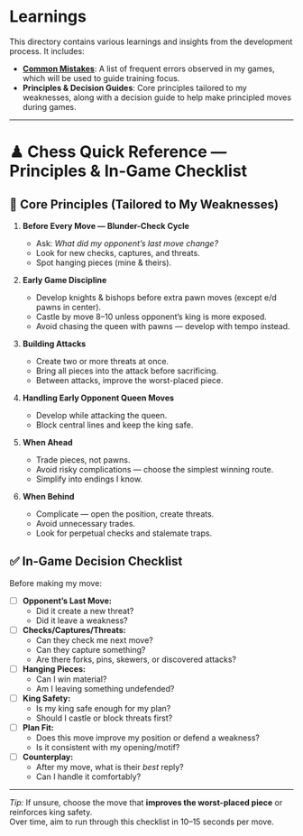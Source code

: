 # Learnings

This directory contains various learnings and insights from the development process. It includes:
- **[Common Mistakes](./common_mistakes.md)**: A list of frequent errors observed in my games, which will be used to guide training focus.
- **Principles & Decision Guides**: Core principles tailored to my weaknesses, along with a decision guide to help make principled moves during games.

---

# ♟ Chess Quick Reference — Principles & In-Game Checklist

## 🎯 Core Principles (Tailored to My Weaknesses)

1. **Before Every Move — Blunder-Check Cycle**
    - Ask: *What did my opponent’s last move change?*
    - Look for new checks, captures, and threats.
    - Spot hanging pieces (mine & theirs).

2. **Early Game Discipline**
    - Develop knights & bishops before extra pawn moves (except e/d pawns in center).
    - Castle by move 8–10 unless opponent’s king is more exposed.
    - Avoid chasing the queen with pawns — develop with tempo instead.

3. **Building Attacks**
    - Create two or more threats at once.
    - Bring all pieces into the attack before sacrificing.
    - Between attacks, improve the worst-placed piece.

4. **Handling Early Opponent Queen Moves**
    - Develop while attacking the queen.
    - Block central lines and keep the king safe.

5. **When Ahead**
    - Trade pieces, not pawns.
    - Avoid risky complications — choose the simplest winning route.
    - Simplify into endings I know.

6. **When Behind**
    - Complicate — open the position, create threats.
    - Avoid unnecessary trades.
    - Look for perpetual checks and stalemate traps.

## ✅ In-Game Decision Checklist

Before making my move:

- [ ] **Opponent’s Last Move:**
    - Did it create a new threat?
    - Did it leave a weakness?
- [ ] **Checks/Captures/Threats:**
    - Can they check me next move?
    - Can they capture something?
    - Are there forks, pins, skewers, or discovered attacks?
- [ ] **Hanging Pieces:**
    - Can I win material?
    - Am I leaving something undefended?
- [ ] **King Safety:**
    - Is my king safe enough for my plan?
    - Should I castle or block threats first?
- [ ] **Plan Fit:**
    - Does this move improve my position or defend a weakness?
    - Is it consistent with my opening/motif?
- [ ] **Counterplay:**
    - After my move, what is their *best* reply?
    - Can I handle it comfortably?

---

*Tip:* If unsure, choose the move that **improves the worst-placed piece** or reinforces king safety.  
Over time, aim to run through this checklist in 10–15 seconds per move.